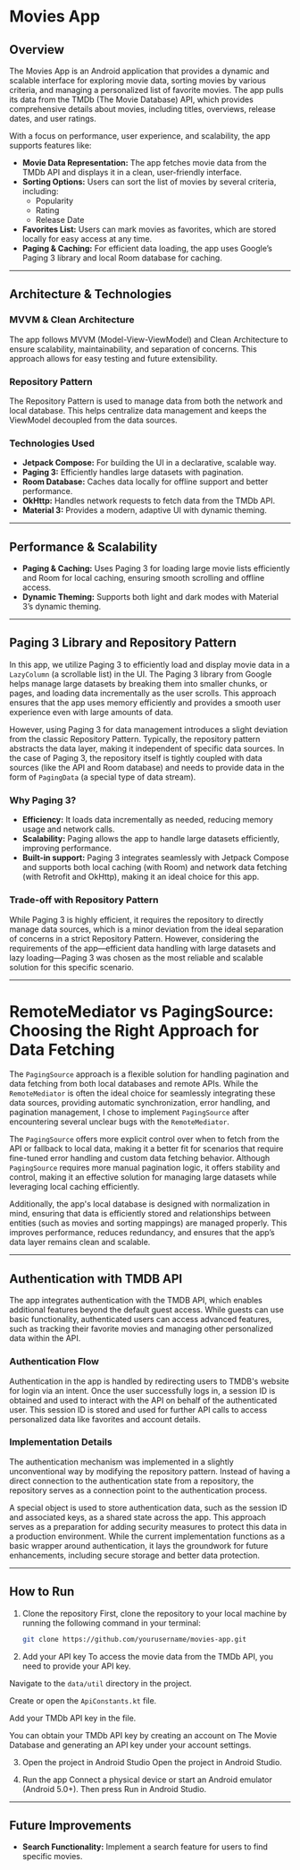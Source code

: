 # Movies App

## Overview

The Movies App is an Android application that provides a dynamic and scalable interface for exploring movie data, sorting movies by various criteria, and managing a personalized list of favorite movies. The app pulls its data from the TMDb (The Movie Database) API, which provides comprehensive details about movies, including titles, overviews, release dates, and user ratings.

With a focus on performance, user experience, and scalability, the app supports features like:

- **Movie Data Representation:** The app fetches movie data from the TMDb API and displays it in a clean, user-friendly interface.
- **Sorting Options:** Users can sort the list of movies by several criteria, including:
  - Popularity
  - Rating
  - Release Date
- **Favorites List:** Users can mark movies as favorites, which are stored locally for easy access at any time.
- **Paging & Caching:** For efficient data loading, the app uses Google’s Paging 3 library and local Room database for caching.

---

## Architecture & Technologies

### MVVM & Clean Architecture

The app follows MVVM (Model-View-ViewModel) and Clean Architecture to ensure scalability, maintainability, and separation of concerns. This approach allows for easy testing and future extensibility.

### Repository Pattern

The Repository Pattern is used to manage data from both the network and local database. This helps centralize data management and keeps the ViewModel decoupled from the data sources.

### Technologies Used

- **Jetpack Compose:** For building the UI in a declarative, scalable way.
- **Paging 3:** Efficiently handles large datasets with pagination.
- **Room Database:** Caches data locally for offline support and better performance.
- **OkHttp:** Handles network requests to fetch data from the TMDb API.
- **Material 3:** Provides a modern, adaptive UI with dynamic theming.

---

## Performance & Scalability

- **Paging & Caching:** Uses Paging 3 for loading large movie lists efficiently and Room for local caching, ensuring smooth scrolling and offline access.
- **Dynamic Theming:** Supports both light and dark modes with Material 3’s dynamic theming.

---

## Paging 3 Library and Repository Pattern

In this app, we utilize Paging 3 to efficiently load and display movie data in a `LazyColumn` (a scrollable list) in the UI. The Paging 3 library from Google helps manage large datasets by breaking them into smaller chunks, or pages, and loading data incrementally as the user scrolls. This approach ensures that the app uses memory efficiently and provides a smooth user experience even with large amounts of data.

However, using Paging 3 for data management introduces a slight deviation from the classic Repository Pattern. Typically, the repository pattern abstracts the data layer, making it independent of specific data sources. In the case of Paging 3, the repository itself is tightly coupled with data sources (like the API and Room database) and needs to provide data in the form of `PagingData` (a special type of data stream).

### Why Paging 3?

- **Efficiency:** It loads data incrementally as needed, reducing memory usage and network calls.
- **Scalability:** Paging allows the app to handle large datasets efficiently, improving performance.
- **Built-in support:** Paging 3 integrates seamlessly with Jetpack Compose and supports both local caching (with Room) and network data fetching (with Retrofit and OkHttp), making it an ideal choice for this app.

### Trade-off with Repository Pattern

While Paging 3 is highly efficient, it requires the repository to directly manage data sources, which is a minor deviation from the ideal separation of concerns in a strict Repository Pattern. However, considering the requirements of the app—efficient data handling with large datasets and lazy loading—Paging 3 was chosen as the most reliable and scalable solution for this specific scenario.

---

# RemoteMediator vs PagingSource: Choosing the Right Approach for Data Fetching

The `PagingSource` approach is a flexible solution for handling pagination and data fetching from both local databases and remote APIs. While the `RemoteMediator` is often the ideal choice for seamlessly integrating these data sources, providing automatic synchronization, error handling, and pagination management, I chose to implement `PagingSource` after encountering several unclear bugs with the `RemoteMediator`. 

The `PagingSource` offers more explicit control over when to fetch from the API or fallback to local data, making it a better fit for scenarios that require fine-tuned error handling and custom data fetching behavior. Although `PagingSource` requires more manual pagination logic, it offers stability and control, making it an effective solution for managing large datasets while leveraging local caching efficiently.

Additionally, the app's local database is designed with normalization in mind, ensuring that data is efficiently stored and relationships between entities (such as movies and sorting mappings) are managed properly. This improves performance, reduces redundancy, and ensures that the app’s data layer remains clean and scalable.

---

## Authentication with TMDB API

The app integrates authentication with the TMDB API, which enables additional features beyond the default guest access. While guests can use basic functionality, authenticated users can access advanced features, such as tracking their favorite movies and managing other personalized data within the API.

### Authentication Flow

Authentication in the app is handled by redirecting users to TMDB's website for login via an intent. Once the user successfully logs in, a session ID is obtained and used to interact with the API on behalf of the authenticated user. This session ID is stored and used for further API calls to access personalized data like favorites and account details.

### Implementation Details

The authentication mechanism was implemented in a slightly unconventional way by modifying the repository pattern. Instead of having a direct connection to the authentication state from a repository, the repository serves as a connection point to the authentication process.

A special object is used to store authentication data, such as the session ID and associated keys, as a shared state across the app. This approach serves as a preparation for adding security measures to protect this data in a production environment. While the current implementation functions as a basic wrapper around authentication, it lays the groundwork for future enhancements, including secure storage and better data protection.

---

## How to Run

1. Clone the repository
First, clone the repository to your local machine by running the following command in your terminal:
    ```bash
    git clone https://github.com/yourusername/movies-app.git
    ```

2. Add your API key
To access the movie data from the TMDb API, you need to provide your API key.

Navigate to the `data/util` directory in the project.

Create or open the `ApiConstants.kt` file.

Add your TMDb API key in the file.

You can obtain your TMDb API key by creating an account on The Movie Database and generating an API key under your account settings.

3. Open the project in Android Studio
Open the project in Android Studio.

4. Run the app
Connect a physical device or start an Android emulator (Android 5.0+). Then press Run in Android Studio.

---

## Future Improvements

- **Search Functionality:** Implement a search feature for users to find specific movies.
